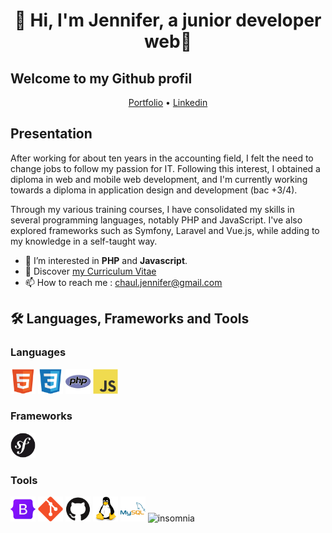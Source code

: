  
<!---![](https://komarev.com/ghpvc/?username=jenniferchaul&color=1a1b27)--->

<!---
jenniferchaul/jenniferchaul is a ✨ special ✨ repository because its `README.md` (this file) appears on your GitHub profile.
You can click the Preview link to take a look at your changes.
--->


<h1 align="center"> 👋 Hi, I'm Jennifer, a junior developer web👋</hi>


## Welcome to my Github profil

<p align="center">
  <a href="https://jenniferchaul.github.io/">Portfolio</a> •
  <a href="https://www.linkedin.com/in/jennifer-chaul">Linkedin</a>
</p>

## Presentation

After working for about ten years in the accounting field, I felt the need to change jobs to follow my passion for IT. Following this interest, I obtained a diploma in web and mobile web development, and I'm currently working towards a diploma in application design and development (bac +3/4).

Through my various training courses, I have consolidated my skills in several programming languages, notably PHP and JavaScript. I've also explored frameworks such as Symfony, Laravel and Vue.js, while adding to my knowledge in a self-taught way.


- 👀 I’m interested in __PHP__ and __Javascript__.
- 🔖 Discover <a href="assets/docs/JENNIFER CHAUL CV 2022.pdf">my Curriculum Vitae</a>
- 📫 How to reach me : chaul.jennifer@gmail.com

## :hammer_and_wrench: Languages, Frameworks and Tools

### Languages

<div>
  
  <img src="https://github.com/devicons/devicon/blob/master/icons/html5/html5-original.svg" title="html" alt="html" width="40" height="40"/>

  <img src="https://github.com/devicons/devicon/blob/master/icons/css3/css3-original.svg"  title="CSS3" alt="CSS" width="40" height="40"/>
  
  <img src="https://github.com/devicons/devicon/blob/master/icons/php/php-original.svg" title="php" alt="php" width="40" height="40"/>
  
  <img src="https://github.com/devicons/devicon/blob/master/icons/javascript/javascript-original.svg" title="JavaScript" alt="JavaScript" width="40" height="40"/>
  
</div>

### Frameworks

<div>
 
  <img src="https://github.com/devicons/devicon/blob/master/icons/symfony/symfony-original.svg" title="sf" alt="sf" width="40" height="40"/>
  
</div>

### Tools

<div>
  
  <img src="https://github.com/devicons/devicon/blob/master/icons/bootstrap/bootstrap-original.svg" title="Bootstrap" alt="Bootstrap" width="40" height="40"/>
  
  <img src="https://github.com/devicons/devicon/blob/master/icons/git/git-original.svg" title="git" alt="git" width="40" height="40"/>
  
  <img src="https://github.com/devicons/devicon/blob/master/icons/github/github-original.svg" title="github" alt="github" width="40" height="40"/>
  
  <img src="https://github.com/devicons/devicon/blob/master/icons/linux/linux-original.svg" title="linux" alt="linux" width="40" height="40"/>
  
  <img src="https://github.com/devicons/devicon/blob/master/icons/mysql/mysql-original-wordmark.svg" title="mysql" alt="mysql" width="40" height="40"/>
 
  <img src="https://insomnia.rest/images/insomnia-logo.svg" title="insomnia" alt="insomnia"/>
  
</div>



